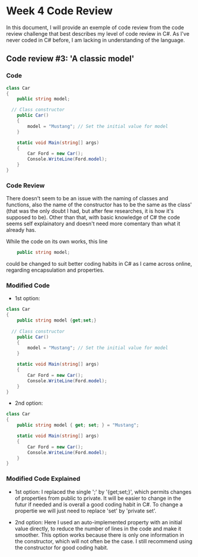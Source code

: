 # Week 4 Code Review

In this document, I will provide an exemple of code review from the code review challenge that best describes my level of code review in C#. As I've never coded in C# before, I am lacking in understanding of the language.

## Code review #3: 'A classic model'

### Code

```csharp
class Car
{
    public string model;

  // Class constructor
    public Car()
    {
        model = "Mustang"; // Set the initial value for model
    }

    static void Main(string[] args)
    {
        Car Ford = new Car();
        Console.WriteLine(Ford.model);
    }
}
```

### Code Review

There doesn't seem to be an issue with the naming of classes and functions, also the name of the constructor has to be the same as the class' (that was the only doubt I had, but after few researches, it is how it's supposed to be). Other than that, with basic knowledge of C# the code seems self explainatory and doesn't need more comentary than what it already has.

While the code on its own works, this line
```csharp
    public string model;
```
could be changed to suit better coding habits in C# as I came across online, regarding encapsulation and properties.

### Modified Code

- 1st option:

```csharp
class Car
{
    public string model {get;set;}
    
  // Class constructor
    public Car()
    {
        model = "Mustang"; // Set the initial value for model
    }

    static void Main(string[] args)
    {
        Car Ford = new Car();
        Console.WriteLine(Ford.model);
    }
}
```
- 2nd option:

```csharp
class Car
{
    public string model { get; set; } = "Mustang";

    static void Main(string[] args)
    {
        Car Ford = new Car();
        Console.WriteLine(Ford.model);
    }
}
```

### Modified Code Explained

- 1st option: I replaced the single ';' by '{get;set;}', which permits changes of properties from public to private. It will be easier to change in the futur if needed and is overall a good coding habit in C#. To change a propertie we will just need to replace 'set' by 'private set'.

- 2nd option: Here I used an auto-implemented property with an initial value directly, to reduce the number of lines in the code and make it smoother. This option works because there is only one information in the constructor, which will not often be the case. I still recommend using the constructor for good coding habit. 